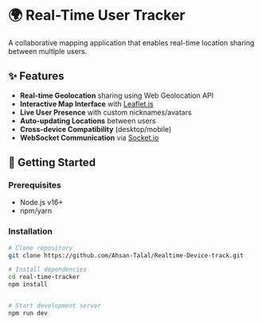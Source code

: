 # 🌍 Real-Time User Tracker 

A collaborative mapping application that enables real-time location sharing between multiple users.

## ✨ Features

- **Real-time Geolocation** sharing using Web Geolocation API
- **Interactive Map Interface** with [Leaflet.js](https://leafletjs.com/)
- **Live User Presence** with custom nicknames/avatars
- **Auto-updating Locations** between users
- **Cross-device Compatibility** (desktop/mobile)
- **WebSocket Communication** via [Socket.io](https://socket.io/)

## 🚀 Getting Started

### Prerequisites
- Node.js v16+
- npm/yarn

### Installation
```bash
# Clone repository
git clone https://github.com/Ahsan-Talal/Realtime-Device-track.git

# Install dependencies
cd real-time-tracker
npm install


# Start development server
npm run dev
